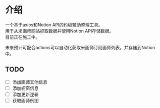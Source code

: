 # 介绍

一个基于axios和Notion API的约稿辅助整理工具。\
用于从米画师网站抓取数据并使用Notion API存储数据。\
目前正在施工中。

未来预计可配合actions可以自动化获取米画师订阅画师列表，并存储到Notion中。

## TODO
- [ ] 添加画师其他信息
- [ ] 添加橱窗信息
- [ ] 添加更新逻辑
- [ ] 获取画师例图